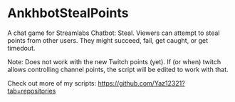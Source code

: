 # AnkhbotStealPoints
A chat game for Streamlabs Chatbot: Steal. Viewers can attempt to steal points from other users. They might succeed, fail, get caught, or get timedout. 

Note: Does not work with the new Twitch points (yet). If (or when) twitch allows controlling channel points, the script will be edited to work with that.

Check out more of my scripts: https://github.com/Yaz12321?tab=repositories
